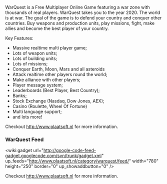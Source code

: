 WarQuest is a Free Multiplayer Online Game featuring a war zone with thousands of real players. WarQuest takes you to the year 2020. The world is at war. The goal of the game is to defend your country and conquer other countries. Buy weapons and production units, play missions, fight, make allies and become the best player of your country.


Key Features:
  * Massive realtime multi player game;
  * Lots of weapon units;
  * Lots of building units;
  * Lots of missions;
  * Conquer Earth, Moon, Mars and all asteroids
  * Attack realtime other players round the world;
  * Make alliance with other players;
  * Player message system;
  * Leaderboards (Best Player, Best Country);
  * Banks;
  * Stock Exchange (Nasdaq, Dow Jones, AEX);
  * Casino (Roulette, Wheel Of Fortune)
  * Multi language support;
  * and lots more!

Checkout http://www.plaatsoft.nl for more information.

### WarQuest Feed ###
<wiki:gadget url="http://google-code-feed-gadget.googlecode.com/svn/trunk/gadget.xml" up\_feeds="http://www.plaatsoft.nl/category/warquest/feed/" width="780"  height="250" border="0" up\_showaddbutton="0" />

Checkout http://www.plaatsoft.nl for more information.